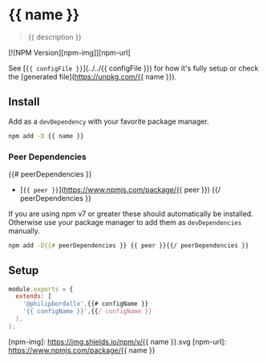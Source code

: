 <!-- GENERATED -->
# {{ name }}
> {{ description }}

[![NPM Version][npm-img]][npm-url]

See [`{{ configFile }}`](../../{{ configFile }}) for how it's fully setup or check the [generated file](https://unpkg.com/{{ name }}).


## Install
Add as a `devDependency` with your favorite package manager.

```sh
npm add -D {{ name }}
```

### Peer Dependencies

{{# peerDependencies }}
- [`{{ peer }}`](https://www.npmjs.com/package/{{ peer }})
{{/ peerDependencies }}

If you are using npm v7 or greater these should automatically be installed. Otherwise use your package manager to add them as `devDependencies` manually.

```sh
npm add -D{{# peerDependencies }} {{ peer }}{{/ peerDependencies }}
```


## Setup

```js
module.exports = {
  extends: [
    '@philipbordallo',{{# configName }}
    '{{ configName }}',{{/ configName }}
  ],
};
```


[npm-img]: https://img.shields.io/npm/v/{{ name }}.svg
[npm-url]: https://www.npmjs.com/package/{{ name }}
